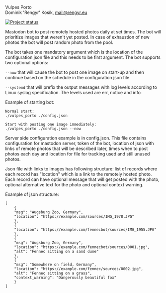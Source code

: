 Vulpes Porto\
Dominik 'Rengyr' Kosík, <mail@rengyr.eu>

[![Project status](https://github.com/Rengyr/Vulpes-Porto/actions/workflows/rust.yml/badge.svg)](https://github.com/Rengyr/Vulpes-Porto/actions/workflows/rust.yml)

Mastodon bot to post remotely hosted photos daily at set times. The bot will prioritize images that weren't yet posted. In case of exhaustion of new photos the bot will post random photo from the pool.

The bot takes one mandatory argument which is the location of the configuration json file and this needs to be first argument. The bot supports two optional options:

`--now` that will cause the bot to post one image on start-up and then continue based on the schedule in the configuration json file

`--systemd` that will prefix the output messages with log levels according to Linux syslog specification. The levels used are err, notice and info

Example of starting bot:
```
Normal start:
./vulpes_porto ./config.json

Start with posting one image immediately:
./vulpes_porto ./config.json --now
```

Server side configuration example is in config.json. This file contains configuration for mastodon server, token of the bot, location of json with links of remote photos that will be described later, times when to post photos each day and location for file for tracking used and still unused photos.

Json file with links to images has following structure: list of records where each record has "location" which is a link to the remotely hosted photo. Each record can have optional message that will get posted with the photo, optional alternative text for the photo and optional context warning.

Example of json structure:
```
[
    {
	"msg": "Augsburg Zoo, Germany",
	"location": "https://example.com/sources/IMG_1978.JPG"
    },
    {
	"location": "https://example.com/fennecbot/sources/IMG_1955.JPG"
    },
    {
	"msg": "Augsburg Zoo, Germany",
	"location": "https://example.com/fennecbot/sources/0001.jpg",
	"alt": "Fennec sitting on a sand dune"
    },
	{
	"msg": "Somewhere on field, Germany",
	"location": "https://example.com/fennec/sources/0002.jpg",
	"alt": "Fennec sitting on a grass",
	"context_warning": "Dangerously beautiful fox"
    }
]
```
